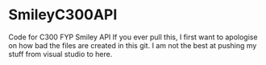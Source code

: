 # SmileyC300API
Code for C300 FYP Smiley API
If you ever pull this, I first want to apologise on how bad the files are created in this git. I am not the best at pushing my stuff from visual studio to here.
